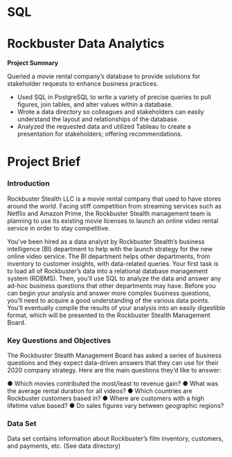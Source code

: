# SQL

# Rockbuster Data Analytics

**Project Summary**

Queried a movie rental company’s database to provide solutions for stakeholder requests to enhance business practices.

* Used SQL in PostgreSQL to write a variety of precise queries to pull figures, join tables, and alter values within a database.
* Wrote a data directory so colleagues and stakeholders can easily understand the layout and relationships of the database.
* Analyzed the requested data and utilized Tableau to create a presentation for stakeholders; offering recommendations.

# Project Brief

### **Introduction** 

Rockbuster Stealth LLC is a movie rental company that used to have stores around the
world. Facing stiff competition from streaming services such as Netflix and Amazon Prime,
the Rockbuster Stealth management team is planning to use its existing movie licenses to
launch an online video rental service in order to stay competitive.

You’ve been hired as a data analyst by Rockbuster Stealth’s business intelligence (BI)
department to help with the launch strategy for the new online video service. The BI
department helps other departments, from inventory to customer insights, with data-related
queries. Your first task is to load all of Rockbuster’s data into a relational database
management system (RDBMS). Then, you’ll use SQL to analyze the data and answer any
ad-hoc business questions that other departments may have.
Before you can begin your analysis and answer more complex business questions, you’ll
need to acquire a good understanding of the various data points. You’ll eventually compile
the results of your analysis into an easily digestible format, which will be presented to the
Rockbuster Stealth Management Board.

### **Key Questions and Objectives**

The Rockbuster Stealth Management Board has asked a series of business questions and
they expect data-driven answers that they can use for their 2020 company strategy. Here are
the main questions they’d like to answer:

● Which movies contributed the most/least to revenue gain?
● What was the average rental duration for all videos?
● Which countries are Rockbuster customers based in?
● Where are customers with a high lifetime value based?
● Do sales figures vary between geographic regions?

### **Data Set**

Data set contains information about Rockbuster’s film inventory, customers, and payments, etc. (See data directory)
